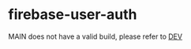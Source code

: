 # firebase-user-auth
MAIN does not have a valid build, please refer to [DEV](https://github.com/williamtober/firebase-user-auth/tree/dev)

